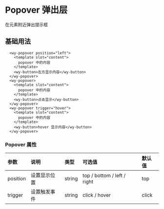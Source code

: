 # Popover 弹出层
在元素附近弹出提示框
## 基础用法
<ClientOnly>
  <popover-demo></popover-demo>
</ClientOnly>

```vue
  <wy-popover position="left">
    <template slot="content">
      popover 中的内容
    </template>
    <wy-button>左方显示内容</wy-button>
  </wy-popover>
  <wy-popover>
    <template slot="content">
      popover 中的内容
    </template>
    <wy-button>点击显示</wy-button>
  </wy-popover>
  <wy-popover trigger="hover">
    <template slot="content">
      popover 中的内容
    </template>
    <wy-button>hover 显示内容</wy-button>
  </wy-popover>
```

### Popover 属性
| 参数              | 说明             | 类型    | 可选值                   | 默认值  |
| :------------    | :--------------- | :------ | :---------- | :------ |
| position        | 设置显示位置             | string  | top / bottom / left / right | top |
| trigger         | 设置触发事件             | string | click / hover | click |